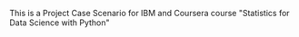 This is a Project Case Scenario for IBM and Coursera course "Statistics for Data Science with Python"
